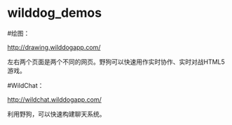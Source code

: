 # wilddog_demos


#绘图：

http://drawing.wilddogapp.com/

左右两个页面是两个不同的网页。野狗可以快速用作实时协作、实时对战HTML5游戏。


#WildChat：

http://wildchat.wilddogapp.com/

利用野狗，可以快速构建聊天系统。
